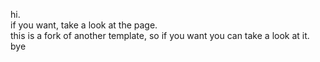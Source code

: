 hi.  
if you want, take a look at the page.  
this is a fork of another template, so if you want you can take a look at it.  
bye

